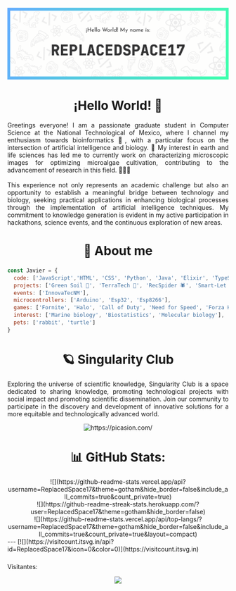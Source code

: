 
![Banner](text.png)
###

<h1 align="center">¡Hello World! 🖖</h1>

<p align="justify">Greetings everyone! I am a passionate graduate student in Computer Science at the National Technological of Mexico, where I channel my enthusiasm towards bioinformatics 🦖, with a particular focus on the intersection of artificial intelligence and biology. 🌱 My interest in earth and life sciences has led me to currently work on characterizing microscopic images for optimizing microalgae cultivation, contributing to the advancement of research in this field. 🚀🔬👾<br><br>This experience not only represents an academic challenge but also an opportunity to establish a meaningful bridge between technology and biology, seeking practical applications in enhancing biological processes through the implementation of artificial intelligence techniques. My commitment to knowledge generation is evident in my active participation in hackathons, science events, and the continuous exploration of new areas.</p>

###
<h1 align="center">🚀 About me</h1>

```javascript
const Javier = {
  code: ['JavaScript','HTML', 'CSS', 'Python', 'Java', 'Elixir', 'TypeScript'], 
  projects: ['Green Soil 🌱', 'TerraTech 🦎', 'RecSpider 🕷', 'Smart-Let 👊', 'Onyx 3D ⚫', 'Life-Up', 'Rooms'],
  events: ['InnovaTecNM'],
  microcontrollers: ['Arduino', 'Esp32', 'Esp8266'],
  games: ['Fornite', 'Halo', 'Call of Duty', 'Need for Speed', 'Forza Horizon', 'Overwatch', 'Minecraft'],
  interest: ['Marine biology', 'Biostatistics', 'Molecular biology'],
  pets: ['rabbit', 'turtle']
}
```

###
<h1 align="center">🪐 Singularity Club</h1>
<p align="justify">
  Exploring the universe of scientific knowledge, Singularity Club is a space dedicated to sharing knowledge, promoting technological projects with social impact and promoting scientific dissemination. Join our community to participate in the discovery and development of innovative solutions for a more equitable and technologically advanced world.
</p>
<div align="center">
<img src="https://i.picasion.com/pic92/db8383b0fcbe78c4de5e4243300cf138.gif" width="750" height="500" border="0" alt="https://picasion.com/" />
</div>

###
<h1 align="center"> 📊 GitHub Stats:</h1>
<div align="center">
![](https://github-readme-stats.vercel.app/api?username=ReplacedSpace17&theme=gotham&hide_border=false&include_all_commits=true&count_private=true)<br/>
![](https://github-readme-streak-stats.herokuapp.com/?user=ReplacedSpace17&theme=gotham&hide_border=false)<br/>
![](https://github-readme-stats.vercel.app/api/top-langs/?username=ReplacedSpace17&theme=gotham&hide_border=false&include_all_commits=true&count_private=true&layout=compact)
</div>
---
[![](https://visitcount.itsvg.in/api?id=ReplacedSpace17&icon=0&color=0)](https://visitcount.itsvg.in)

<!-- Proudly created with GPRM ( https://gprm.itsvg.in ) -->

###
<p>Visitantes:</p>
<div align="center">
  <img src="https://profile-counter.glitch.me/ReplacedSpace17/count.svg?"  />
</div>

###





